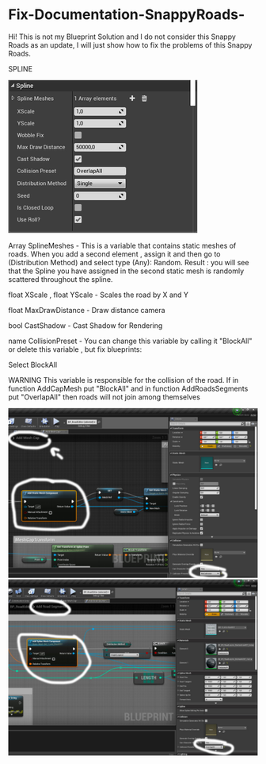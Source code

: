 # Fix-Documentation-SnappyRoads-
Hi! This is not my Blueprint Solution and I do not consider this Snappy Roads as an update, I will just show how to fix the problems of this Snappy Roads.



SPLINE

![SCREENSHOT](ScreenshotSpline.jpg)

Array SplineMeshes - This is a variable that contains statiс meshes of roads. When you add a second element , assign it and then go to (Distribution Method) and select type (Any): Random. Result : you will see that the Spline you have assigned in the second static mesh is randomly scattered throughout the spline.

float XScale , float YScale - Scales the road by X and Y

float MaxDrawDistance - Draw distance camera

bool CastShadow - Cast Shadow for Rendering 

name CollisionPreset - You can change this variable by calling it "BlockAll" or delete this variable , but fix blueprints:

Select BlockAll

WARNING This variable is responsible for the collision of the road. If in function AddCapMesh put "BlockAll" and in function AddRoadsSegments put "OverlapAll" then roads will not join among themselves

![SCREENSHOT](ScreenshotSplineAddMeshCap.jpg)
![SCREENSHOT](ScreenshotSplineAddRoadsSeg.jpg)



